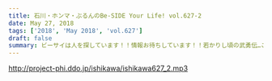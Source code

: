 ```yaml
---
title: 石川・ホンマ・ぶるんのBe-SIDE Your Life! vol.627-2
date: May 27, 2018
tags: ['2018', 'May 2018', 'vol.627']
draft: false
summary: ビーサイは人を探しています！！情報お待ちしています！！若かりし頃の武勇伝…この街には夢があります！！MIURA
---
```


http://project-phi.ddo.jp/ishikawa/ishikawa627_2.mp3